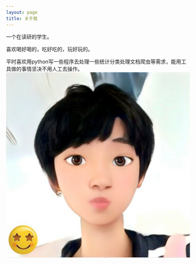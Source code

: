```yaml
---
layout: page
title: 关于我 
---
```


一个在读研的学生。

喜欢喝好喝的，吃好吃的，玩好玩的。

平时喜欢用python写一些程序去处理一些统计分类处理文档爬虫等需求，能用工具做的事情坚决不用人工去操作。
![](/images/个人/me.png)
<!-- {% include comments.html %} -->

